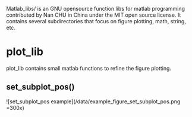 Matlab_libs/ is an GNU opensource function libs for matlab programming contributed by Nan CHU in China under the MIT open source license. It contains several subdirectories that focus on figure plotting, math, string, etc.

# plot_lib
plot_lib contains small matlab functions to refine the figure plotting.

## set_subplot_pos()

![set_subplot_pos example](/data/example_figure_set_subplot_pos.png =300x)

